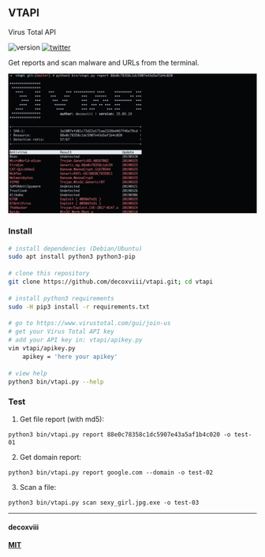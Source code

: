 ## VTAPI
Virus Total API

![version](https://img.shields.io/badge/version-25.03.19-lightgrey.svg?style=flat-square)
[![twitter](https://img.shields.io/badge/Twitter-@decoxviii-blue.svg?style=flat-square)](https://twitter.com/decoxviii)

Get reports and scan malware and URLs from the terminal.

![screenshot](screenshot.png)

### Install
```bash
# install dependencies (Debian/Ubuntu)
sudo apt install python3 python3-pip

# clone this repository
git clone https://github.com/decoxviii/vtapi.git; cd vtapi

# install python3 requirements
sudo -H pip3 install -r requirements.txt

# go to https://www.virustotal.com/gui/join-us
# get your Virus Total API key
# add your API key in: vtapi/apikey.py
vim vtapi/apikey.py
    apikey = 'here your apikey'

# view help
python3 bin/vtapi.py --help
```

### Test
1. Get file report (with md5):
```
python3 bin/vtapi.py report 88e0c78358c1dc5907e43a5af1b4c020 -o test-01
```

2. Get domain report:
```
python3 bin/vtapi.py report google.com --domain -o test-02
```

3. Scan a file:
```
python3 bin/vtapi.py scan sexy_girl.jpg.exe -o test-03
```

---

#### decoxviii

**[MIT](https://github.com/decoxviii/vtapi/blob/master/LICENSE)**

